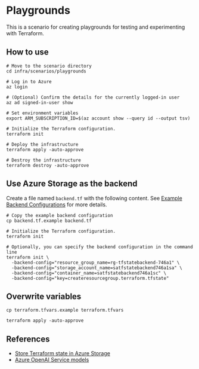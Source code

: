 # Playgrounds

This is a scenario for creating playgrounds for testing and experimenting with Terraform.

## How to use

```shell
# Move to the scenario directory
cd infra/scenarios/playgrounds

# Log in to Azure
az login

# (Optional) Confirm the details for the currently logged-in user
az ad signed-in-user show

# Set environment variables
export ARM_SUBSCRIPTION_ID=$(az account show --query id --output tsv)

# Initialize the Terraform configuration.
terraform init

# Deploy the infrastructure
terraform apply -auto-approve

# Destroy the infrastructure
terraform destroy -auto-approve
```

## Use Azure Storage as the backend

Create a file named `backend.tf` with the following content. See [Example Backend Configurations](https://developer.hashicorp.com/terraform/language/backend/azurerm#example-backend-configurations) for more details.

```shell
# Copy the example backend configuration
cp backend.tf.example backend.tf

# Initialize the Terraform configuration.
terraform init

# Optionally, you can specify the backend configuration in the command line
terraform init \
  -backend-config="resource_group_name=rg-tfstatebackend-746a1" \
  -backend-config="storage_account_name=satfstatebackend746a1sa" \
  -backend-config="container_name=satfstatebackend746a1sc" \
  -backend-config="key=createresourcegroup.terraform.tfstate"
```

## Overwrite variables

```shell
cp terraform.tfvars.example terraform.tfvars

terraform apply -auto-approve
```

## References

- [Store Terraform state in Azure Storage](https://learn.microsoft.com/azure/developer/terraform/store-state-in-azure-storage?tabs=terraform)
- [Azure OpenAI Service models](https://learn.microsoft.com/azure/ai-services/openai/concepts/models?tabs=global-standard%2Cstandard-chat-completions)
